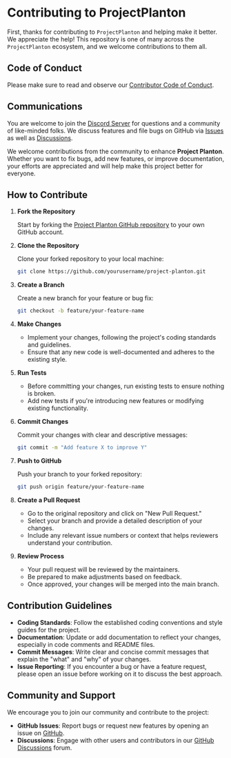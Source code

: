 # Contributing to ProjectPlanton

First, thanks for contributing to `ProjectPlanton` and helping make it better. We appreciate the help!
This repository is one of many across the `ProjectPlanton` ecosystem, and we welcome contributions to them all.

## Code of Conduct

Please make sure to read and observe our [Contributor Code of Conduct](CODE-OF-CONDUCT.md).

## Communications

You are welcome to join the [Discord Server](https://discord.gg/pwcSapdQAp) for questions and a community of like-minded folks.
We discuss features and file bugs on GitHub via [Issues](https://github.com/plantoncloud/project-planton/issues) as well as [Discussions](https://github.com/plantoncloud/project-planton/discussions).

We welcome contributions from the community to enhance **Project Planton**. Whether you want to fix bugs, add new
features, or improve documentation, your efforts are appreciated and will help make this project better for everyone.

## How to Contribute

1. **Fork the Repository**

   Start by forking the [Project Planton GitHub repository](https://github.com/plantoncloud/project-planton) to your own
   GitHub account.

2. **Clone the Repository**

   Clone your forked repository to your local machine:

   ```bash
   git clone https://github.com/yourusername/project-planton.git
   ```

3. **Create a Branch**

   Create a new branch for your feature or bug fix:

   ```bash
   git checkout -b feature/your-feature-name
   ```

4. **Make Changes**

    - Implement your changes, following the project's coding standards and guidelines.
    - Ensure that any new code is well-documented and adheres to the existing style.

5. **Run Tests**

    - Before committing your changes, run existing tests to ensure nothing is broken.
    - Add new tests if you're introducing new features or modifying existing functionality.

6. **Commit Changes**

   Commit your changes with clear and descriptive messages:

   ```bash
   git commit -m "Add feature X to improve Y"
   ```

7. **Push to GitHub**

   Push your branch to your forked repository:

   ```bash
   git push origin feature/your-feature-name
   ```

8. **Create a Pull Request**

    - Go to the original repository and click on "New Pull Request."
    - Select your branch and provide a detailed description of your changes.
    - Include any relevant issue numbers or context that helps reviewers understand your contribution.

9. **Review Process**

    - Your pull request will be reviewed by the maintainers.
    - Be prepared to make adjustments based on feedback.
    - Once approved, your changes will be merged into the main branch.

## Contribution Guidelines

- **Coding Standards**: Follow the established coding conventions and style guides for the project.
- **Documentation**: Update or add documentation to reflect your changes, especially in code comments and README files.
- **Commit Messages**: Write clear and concise commit messages that explain the "what" and "why" of your changes.
- **Issue Reporting**: If you encounter a bug or have a feature request, please open an issue before working on it to
  discuss the best approach.

## Community and Support

We encourage you to join our community and contribute to the project:

- **GitHub Issues**: Report bugs or request new features by opening an issue
  on [GitHub](https://github.com/plantoncloud/project-planton/issues).
- **Discussions**: Engage with other users and contributors in
  our [GitHub Discussions](https://github.com/plantoncloud/project-planton/discussions) forum.
